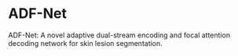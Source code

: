 # ADF-Net
ADF-Net: A novel adaptive dual-stream encoding and focal attention decoding network for skin lesion segmentation.
